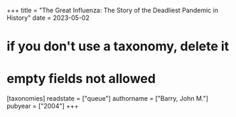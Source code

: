 +++
title = "The Great Influenza: The Story of the Deadliest Pandemic in History"
date = 2023-05-02
# if you don't use a taxonomy, delete it
# empty fields not allowed
[taxonomies]
  readstate = ["queue"]
  authorname = ["Barry, John M."]
  pubyear = ["2004"]
+++

